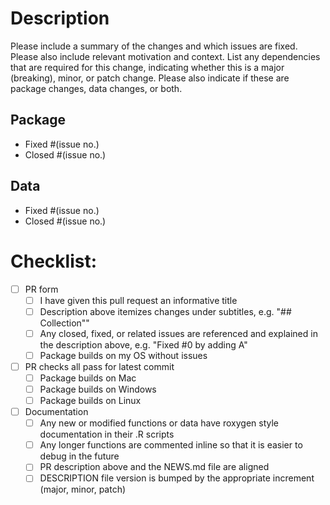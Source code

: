 # Description

Please include a summary of the changes and which issues are fixed. 
Please also include relevant motivation and context. 
List any dependencies that are required for this change,
indicating whether this is a major (breaking), minor, or patch change.
Please also indicate if these are package changes, data changes, or both.  

## Package

* Fixed #(issue no.)
* Closed #(issue no.)

## Data

* Fixed #(issue no.)
* Closed #(issue no.)

# Checklist:

- [ ] PR form
  - [ ] I have given this pull request an informative title
  - [ ] Description above itemizes changes under subtitles, e.g. "## Collection""
  - [ ] Any closed, fixed, or related issues are referenced and explained in the description above, e.g. "Fixed #0 by adding A"
  - [ ] Package builds on my OS without issues
- [ ] PR checks all pass for latest commit
  - [ ] Package builds on Mac
  - [ ] Package builds on Windows
  - [ ] Package builds on Linux
- [ ] Documentation
  - [ ] Any new or modified functions or data have roxygen style documentation in their .R scripts
  - [ ] Any longer functions are commented inline so that it is easier to debug in the future
  - [ ] PR description above and the NEWS.md file are aligned
  - [ ] DESCRIPTION file version is bumped by the appropriate increment (major, minor, patch)

